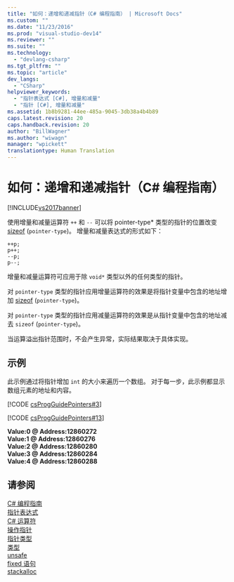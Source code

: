 ```yaml
---
title: "如何：递增和递减指针（C# 编程指南） | Microsoft Docs"
ms.custom: ""
ms.date: "11/23/2016"
ms.prod: "visual-studio-dev14"
ms.reviewer: ""
ms.suite: ""
ms.technology: 
  - "devlang-csharp"
ms.tgt_pltfrm: ""
ms.topic: "article"
dev_langs: 
  - "CSharp"
helpviewer_keywords: 
  - "指针表达式 [C#], 增量和减量"
  - "指针 [C#], 增量和减量"
ms.assetid: 1b8b9281-44ee-485a-9045-3db38a4b4b89
caps.latest.revision: 20
caps.handback.revision: 20
author: "BillWagner"
ms.author: "wiwagn"
manager: "wpickett"
translationtype: Human Translation
---
```

# 如何：递增和递减指针（C# 编程指南）
[!INCLUDE[vs2017banner](../../../csharp/includes/vs2017banner.md)]

使用增量和减量运算符 `++` 和 `--` 可以将 pointer\-type\* 类型的指针的位置改变 [sizeof](../../../csharp/language-reference/keywords/sizeof.md) \(`pointer-type`\)。  增量和减量表达式的形式如下：  
  
```  
++p;  
p++;  
--p;  
p--;  
```  
  
 增量和减量运算符可应用于除 `void*` 类型以外的任何类型的指针。  
  
 对 `pointer-type` 类型的指针应用增量运算符的效果是将指针变量中包含的地址增加 [sizeof](../../../csharp/language-reference/keywords/sizeof.md) \(`pointer-type`\)。  
  
 对 `pointer-type` 类型的指针应用减量运算符的效果是从指针变量中包含的地址减去 `sizeof` \(`pointer-type`\)。  
  
 当运算溢出指针范围时，不会产生异常，实际结果取决于具体实现。  
  
## 示例  
 此示例通过将指针增加 `int` 的大小来遍历一个数组。  对于每一步，此示例都显示数组元素的地址和内容。  
  
 [!CODE [csProgGuidePointers#3](../CodeSnippet/VS_Snippets_VBCSharp/csProgGuidePointers#3)]  
  
 [!CODE [csProgGuidePointers#13](../CodeSnippet/VS_Snippets_VBCSharp/csProgGuidePointers#13)]  
  
  **Value:0 @ Address:12860272**  
**Value:1 @ Address:12860276**  
**Value:2 @ Address:12860280**  
**Value:3 @ Address:12860284**  
**Value:4 @ Address:12860288**   
## 请参阅  
 [C\# 编程指南](../../../csharp/programming-guide/index.md)   
 [指针表达式](../../../csharp/programming-guide/unsafe-code-pointers/pointer-expressions.md)   
 [C\# 运算符](../../../csharp/language-reference/operators/index.md)   
 [操作指针](../../../csharp/programming-guide/unsafe-code-pointers/manipulating-pointers.md)   
 [指针类型](../../../csharp/programming-guide/unsafe-code-pointers/pointer-types.md)   
 [类型](../../../csharp/language-reference/keywords/types.md)   
 [unsafe](../../../csharp/language-reference/keywords/unsafe.md)   
 [fixed 语句](../../../csharp/language-reference/keywords/fixed-statement.md)   
 [stackalloc](../../../csharp/language-reference/keywords/stackalloc.md)